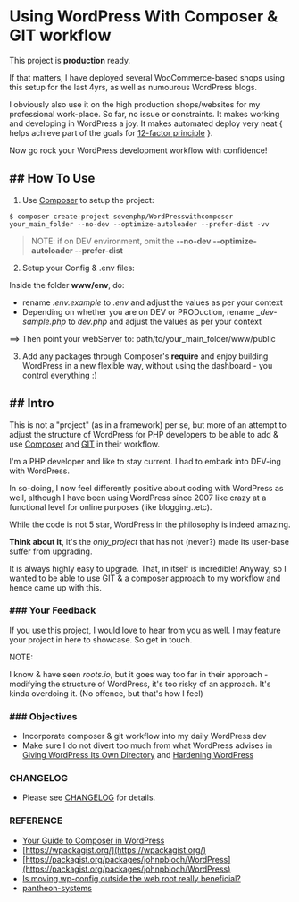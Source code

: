 Using WordPress With Composer & GIT workflow
===============================================

This project is **production** ready.

If that matters, I have deployed several WooCommerce-based shops using this setup for the last 4yrs, as well as numourous WordPress blogs. 

I obviously also use it on the high production shops/websites for my professional work-place. So far, no issue or constraints. It makes working and developing in WordPress a joy. It makes automated deploy very neat { helps achieve part of the goals for [12-factor principle](https://12factor.net/) }.

Now go rock your WordPress development workflow with confidence!

## ## How To Use

1) Use [Composer](https://getcomposer.org/) to setup the project:

```
$ composer create-project sevenphp/WordPresswithcomposer your_main_folder --no-dev --optimize-autoloader --prefer-dist -vv
```

> NOTE: if on DEV environment, omit the **--no-dev --optimize-autoloader --prefer-dist**

2) Setup your Config & .env files:

Inside the folder **www/env**, do:

- rename *.env.example* to *.env* and adjust the values as per your context
- Depending on whether you are on DEV or PRODuction, rename *_dev-sample.php* to *dev.php* and adjust the values as per your context

==> Then point your webServer to: path/to/your_main_folder/www/public

3) Add any packages through Composer's **require** and enjoy building WordPress in a new flexible way, without using the dashboard - you control everything :)



## ## Intro

This is not a "project" (as in a framework) per se, but more of an attempt to adjust the structure of WordPress for PHP developers to be able to add & use [Composer](https://getcomposer.org/) and [GIT](https://git-scm.com/) in their workflow.

I'm a PHP developer and like to stay current. I had to embark into DEV-ing with WordPress. 

In so-doing, I now feel differently positive about coding with WordPress as well, although I have been using WordPress since 2007 like crazy at a functional level for online purposes (like blogging..etc). 

While the code is not 5 star, WordPress in the philosophy is indeed amazing. 

**Think about it**, it's the _only_project_ that has not (never?) made its user-base suffer from upgrading. 

It is always highly easy to upgrade. That, in itself is incredible! Anyway, so I wanted to be able to use GIT & a composer approach to my workflow and hence came up with this.

### ### Your Feedback
If you use this project, I would love to hear from you as well. I may feature your project in here to showcase. So get in touch.

NOTE: 

I know & have seen *roots.io*, but it goes way too far in their approach - modifying the structure of WordPress, it's too risky of an approach. It's kinda overdoing it. (No offence, but that's how I feel)

### ### Objectives

- Incorporate composer & git workflow into my daily WordPress dev
- Make sure I do not divert too much from what WordPress advises in [Giving WordPress Its Own Directory](https://codex.WordPress.org/Giving_WordPress_Its_Own_Directory) and [Hardening WordPress](https://codex.WordPress.org/Hardening_WordPress)


### CHANGELOG

- Please see [CHANGELOG](CHANGELOG.md) for details.

### REFERENCE

- [Your Guide to Composer in WordPress](http://composer.rarst.net/recipe/site-stack#composerjson)
- [https://wpackagist.org/](https://wpackagist.org/)
- [https://packagist.org/packages/johnpbloch/WordPress](https://packagist.org/packages/johnpbloch/WordPress)
- [Is moving wp-config outside the web root really beneficial?](http://WordPress.stackexchange.com/questions/58391/is-moving-wp-config-outside-the-web-root-really-beneficial/74972#74972)
- [pantheon-systems](https://github.com/pantheon-systems)
